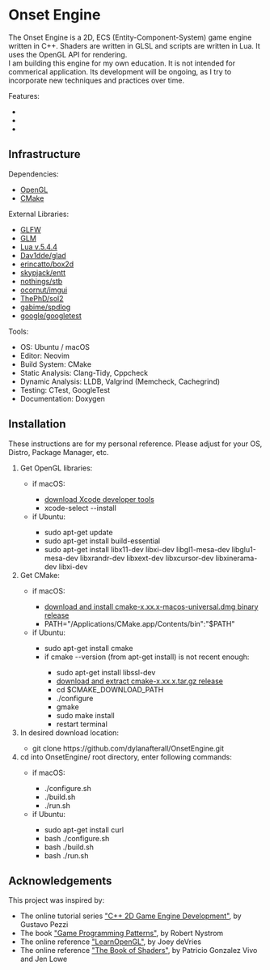 # Onset Engine

<p>The Onset Engine is a 2D, ECS (Entity-Component-System) game engine written in C++. Shaders are written in GLSL and scripts are written in Lua. It uses the OpenGL API for rendering. <br>
I am building this engine for my own education. It is not intended for 
commerical application. Its development will be ongoing, as I try to incorporate 
new techniques and practices over time. 
</p>

<p>Features:
<ul>
    <li> </li>
    <li> </li>
    <li> </li>
</ul>
</p>

## Infrastructure

<p>Dependencies:
<ul>
    <li><a href="https://www.opengl.org/">OpenGL</a> </li>
    <li><a href="https://cmake.org/">CMake</a> </li>
</ul>
</p>

<p>External Libraries:
<ul>
    <li><a href="https://www.glfw.org/">GLFW</a> </li>
    <li><a href="https://www.opengl.org/sdk/libs/GLM/">GLM</a> </li>
    <li><a href="https://www.lua.org/">Lua v.5.4.4</a> </li>
    <li><a href="https://github.com/Dav1dde/glad">Dav1dde/glad</a> </li>
    <li><a href="https://box2d.org/">erincatto/box2d</a> </li>
    <li><a href="https://github.com/skypjack/entt">skypjack/entt</a> </li>
    <li><a href="https://github.com/nothings/stb">nothings/stb</a> </li>
    <li><a href="https://github.com/ocornut/imgui">ocornut/imgui</a> </li>
    <li><a href="https://github.com/ThePhD/sol2">ThePhD/sol2</a> </li>
    <li><a href="https://github.com/gabime/spdlog">gabime/spdlog</a> </li>
    <li><a href="https://github.com/google/googletest">google/googletest</a> </li>
</ul>
</p>

<p>Tools:
<ul>
    <li>OS: Ubuntu / macOS </li>
    <li>Editor: Neovim </li>
    <li>Build System: CMake </li>
    <li>Static Analysis: Clang-Tidy, Cppcheck </li>
    <li>Dynamic Analysis: LLDB, Valgrind (Memcheck, Cachegrind) </li>
    <li>Testing: CTest, GoogleTest </li>
    <li>Documentation: Doxygen </li>
</ul>
</p>

## Installation

<p>These instructions are for my personal reference. Please adjust for your OS, Distro, Package Manager, etc.

<ol>
    <li> Get OpenGL libraries: </li>
        <ul>
            <li>if macOS: </li>
                <ul>
                    <li><a href="https://developer.apple.com/xcode/">download Xcode developer tools</a> </li>
                    <li>xcode-select --install </li>
                </ul>
            <li>if Ubuntu: </li>
                <ul>
                    <li>sudo apt-get update </li>
                    <li>sudo apt-get install build-essential </li>
                    <li>sudo apt-get install libx11-dev libxi-dev libgl1-mesa-dev libglu1-mesa-dev libxrandr-dev libxext-dev libxcursor-dev libxinerama-dev libxi-dev </li>
                </ul>
        </ul> 
    <li> Get CMake: </li>
        <ul>
            <li>if macOS: </li>
                <ul>
                    <li><a href="https://cmake.org/download/">download and install cmake-x.xx.x-macos-universal.dmg binary release</a> </li>
                    <li>PATH="/Applications/CMake.app/Contents/bin":"$PATH" </li>
            </ul>
            <li>if Ubuntu: </li>
                <ul>
                    <li>sudo apt-get install cmake </li>
                    <li>if cmake --version (from apt-get install) is not recent enough: </li>
                        <ul>
                            <li>sudo apt-get install libssl-dev </li>
                            <li><a href="https://cmake.org/download/">download and extract cmake-x.xx.x.tar.gz release </a> </li>
                            <li>cd $CMAKE_DOWNLOAD_PATH </li>
                            <li>./configure </li>
                            <li>gmake </li>
                            <li>sudo make install </li>
                            <li>restart terminal </li>
                        </ul>
                </ul>
        </ul>
    <li>In desired download location: </li>
        <ul>
            <li>git clone https://github.com/dylanafterall/OnsetEngine.git </li>
        </ul>
    <li>cd into OnsetEngine/ root directory, enter following commands: </li>
        <ul>
            <li>if macOS: </li>
                <ul>
                    <li>./configure.sh </li>
                    <li>./build.sh </li>
                    <li>./run.sh </li>
                </ul>
            <li>if Ubuntu: </li>
                <ul>
                    <li>sudo apt-get install curl </li>
                    <li>bash ./configure.sh </li>
                    <li>bash ./build.sh </li>
                    <li>bash ./run.sh </li>
                </ul>
        </ul>
</ol>
</p>

## Acknowledgements

<p>This project was inspired by:<br>
<ul> 
    <li>The online tutorial series <a href="https://pikuma.com/courses">"C++ 2D Game Engine Development"</a>, by Gustavo
    Pezzi </li>
    <li>The book <a href="https://gameprogrammingpatterns.com/">"Game Programming Patterns"</a>, by Robert Nystrom </li>
    <li>The online reference <a href="https://learnopengl.com/">"LearnOpenGL"</a>, by Joey deVries </li>
    <li>The online reference <a href="https://thebookofshaders.com/">"The Book of Shaders"</a>, by Patricio Gonzalez Vivo and Jen Lowe </li>
</ul>
</p>